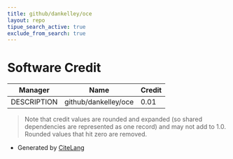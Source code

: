 ```yaml
---
title: github/dankelley/oce
layout: repo
tipue_search_active: true
exclude_from_search: true
---
```

# Software Credit

|Manager|Name|Credit|
|-------|----|------|
|DESCRIPTION|github/dankelley/oce|0.01|


> Note that credit values are rounded and expanded (so shared dependencies are represented as one record) and may not add to 1.0. Rounded values that hit zero are removed.


- Generated by [CiteLang](https://github.com/vsoch/citelang)
